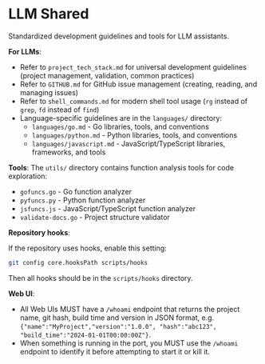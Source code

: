 # LLM Shared

Standardized development guidelines and tools for LLM assistants.

**For LLMs**:

- Refer to `project_tech_stack.md` for universal development guidelines (project management, validation, common practices)
- Refer to `GITHUB.md` for GitHub issue management (creating, reading, and managing issues)
- Refer to `shell_commands.md` for modern shell tool usage (`rg` instead of `grep`, `fd` instead of `find`)
- Language-specific guidelines are in the `languages/` directory:
  - `languages/go.md` - Go libraries, tools, and conventions
  - `languages/python.md` - Python libraries, tools, and conventions
  - `languages/javascript.md` - JavaScript/TypeScript libraries, frameworks, and tools

**Tools**: The `utils/` directory contains function analysis tools for code exploration:

- `gofuncs.go` - Go function analyzer
- `pyfuncs.py` - Python function analyzer
- `jsfuncs.js` - JavaScript/TypeScript function analyzer
- `validate-docs.go` - Project structure validator

**Repository hooks**:

If the repository uses hooks, enable this setting:

```sh
git config core.hooksPath scripts/hooks
```

Then all hooks should be in the `scripts/hooks` directory.

**Web UI**:

- All Web UIs MUST have a `/whoami` endpoint that returns the project name, git hash, build time and version in JSON format, e.g. `{"name":"MyProject","version":"1.0.0", "hash":"abc123", "build_time":"2024-01-01T00:00:00Z"}`.
- When something is running in the port, you MUST use the `/whoami` endpoint to identify it before attempting to start it or kill it.

